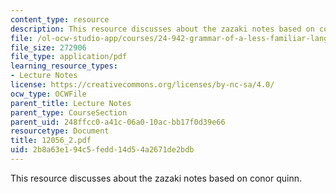 ```yaml
---
content_type: resource
description: This resource discusses about the zazaki notes based on conor quinn.
file: /ol-ocw-studio-app/courses/24-942-grammar-of-a-less-familiar-language-spring-2003/2b8a63e194c5fedd14d54a2671de2bdb_12056_2.pdf
file_size: 272906
file_type: application/pdf
learning_resource_types:
- Lecture Notes
license: https://creativecommons.org/licenses/by-nc-sa/4.0/
ocw_type: OCWFile
parent_title: Lecture Notes
parent_type: CourseSection
parent_uid: 248ffcc0-a41c-06a0-10ac-bb17f0d39e66
resourcetype: Document
title: 12056_2.pdf
uid: 2b8a63e1-94c5-fedd-14d5-4a2671de2bdb
---
```

This resource discusses about the zazaki notes based on conor quinn.